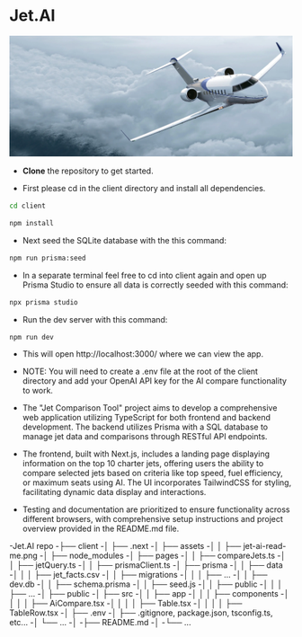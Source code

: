 # Jet.AI

 <p align="center">
  <img width="1000" src="./client/assets/jet-ai-read-me-img.png">
</p>

- **Clone** the repository to get started.

- First please cd in the client directory and install all dependencies.

```bash
cd client
```

```bash
npm install
```

- Next seed the SQLite database with the this command:

```bash
npm run prisma:seed
```

- In a separate terminal feel free to cd into client again and open up Prisma Studio to ensure all data is correctly seeded with this command:

```bash
npx prisma studio
```

- Run the dev server with this command:

```bash
npm run dev
```

- This will open http://localhost:3000/ where we can view the app.

- NOTE: You will need to create a .env file at the root of the client directory and add your OpenAI API key for the AI compare functionality to work.
  
- The "Jet Comparison Tool" project aims to develop a comprehensive web application utilizing TypeScript for both frontend and backend development. The backend utilizes Prisma with a SQL database to manage jet data and comparisons through RESTful API endpoints. 

- The frontend, built with Next.js, includes a landing page displaying information on the top 10 charter jets, offering users the ability to compare selected jets based on criteria like top speed, fuel efficiency, or maximum seats using AI. The UI incorporates TailwindCSS for styling, facilitating dynamic data display and interactions. 

- Testing and documentation are prioritized to ensure functionality across different browsers, with comprehensive setup instructions and project overview provided in the README.md file.


-Jet.AI repo
-├── client
-│   ├── .next
-│   ├── assets
-│   │   ├── jet-ai-read-me.png
-│   ├── node_modules
-│   ├── pages
-│   │   ├── compareJets.ts
-│   │   ├── jetQuery.ts
-│   │   ├── prismaClient.ts
-│   ├── prisma
-│   │   ├── data
-│   │   │   ├── jet_facts.csv
-│   │   ├── migrations
-│   │   │   ├── ...
-│   │   ├── dev.db
-│   │   ├── schema.prisma
-│   │   ├── seed.js
-│   │   ├── public
-│   │   │   ├── ...
-│   ├── public
-│   ├── src
-│   │   ├── app
-│   │   │   ├── components
-│   │   │   │   ├── AiCompare.tsx
-│   │   │   │   ├── Table.tsx
-│   │   │   │   ├── TableRow.tsx
-│   ├── .env
-│   ├── .gitignore, package.json, tsconfig.ts, etc...
-│   └── ...
-│
-├── README.md
-│
-└── ...

